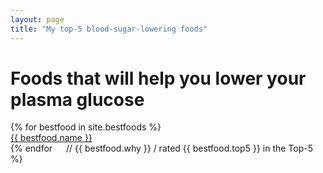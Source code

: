 ```yaml
---
layout: page
title: "My top-5 blood-sugar-lowering foods"
---
```


<h1>Foods that will help you lower your plasma glucose</h1>

<ul style="list-style:none;padding-left:0;width:98%">
{% for bestfood in site.bestfoods %}
  <li style="width:98%"><a class='bestfood-title' href='#'>{{ bestfood.name }}</a><span style="display: inline-block;float: right;">// {{ bestfood.why }} / rated {{ bestfood.top5 }} in the Top-5</span></li>
{% endfor %}
</ul>

<p style="clear: both;">&nbsp;</p>



